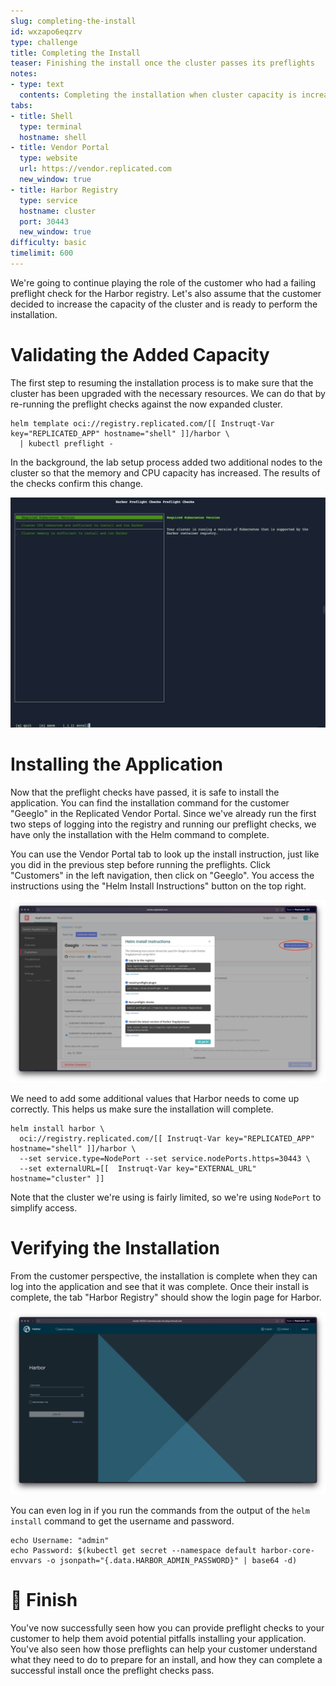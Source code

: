 ```yaml
---
slug: completing-the-install
id: wxzapo6eqzrv
type: challenge
title: Completing the Install
teaser: Finishing the install once the cluster passes its preflights
notes:
- type: text
  contents: Completing the installation when cluster capacity is increased
tabs:
- title: Shell
  type: terminal
  hostname: shell
- title: Vendor Portal
  type: website
  url: https://vendor.replicated.com
  new_window: true
- title: Harbor Registry
  type: service
  hostname: cluster
  port: 30443
  new_window: true
difficulty: basic
timelimit: 600
---
```


We're going to continue playing the role of the customer
who had a failing preflight check for the Harbor registry.
Let's also assume that the customer decided to increase
the capacity of the cluster and is ready to perform
the installation.

Validating the Added Capacity
=============================

The first step to resuming the installation process is
to make sure that the cluster has been upgraded with the
necessary resources. We can do that by re-running the
preflight checks against the now expanded cluster.

```
helm template oci://registry.replicated.com/[[ Instruqt-Var key="REPLICATED_APP" hostname="shell" ]]/harbor \
  | kubectl preflight -
```

In the background, the lab setup process added two
additional nodes to the cluster so that the memory
and CPU capacity has increased. The results of the
checks confirm this change.

![Customer Cluster is Ready for Install](../assets/customer-preflight-checks-after.png)

Installing the Application
==========================

Now that the preflight checks have passed, it is safe to
install the application. You can find the installation
command for the customer "Geeglo" in the Replicated
Vendor Portal. Since we've already run the first two
steps of logging into the registry and running our
preflight checks, we have only the installation
with the Helm command to complete.

You can use the Vendor Portal tab to look up the
install instruction, just like you did in the
previous step before running the preflights.
Click "Customers" in the left navigation, then
click on "Geeglo". You access the instructions
using the "Helm Install Instructions" button on
the top right.

![Customer Installation Commands](../assets/install-instructions.png)

We need to add some additional values that Harbor
needs to come up correctly. This helps us make sure
the installation will complete.

```
helm install harbor \
  oci://registry.replicated.com/[[ Instruqt-Var key="REPLICATED_APP" hostname="shell" ]]/harbor \
  --set service.type=NodePort --set service.nodePorts.https=30443 \
  --set externalURL=[[  Instruqt-Var key="EXTERNAL_URL" hostname="cluster" ]]
```

Note that the cluster we're using is fairly limited, so
we're using `NodePort` to simplify access.

Verifying the Installation
==========================

From the customer perspective, the installation is
complete when they can log into the application and
see that it was complete. Once their install is complete,
the tab "Harbor Registry" should show the login page
for Harbor.

![Harbor Registry Login](../assets/harbor-login-page.png)

You can even log in if you run the commands from the
output of the `helm install` command to get the username
and password.

```
echo Username: "admin"
echo Password: $(kubectl get secret --namespace default harbor-core-envvars -o jsonpath="{.data.HARBOR_ADMIN_PASSWORD}" | base64 -d)
```

🏁 Finish
=========

You've now successfully seen how you can provide preflight
checks to your customer to help them avoid potential pitfalls
installing your application. You've also seen how those
preflights can help your customer understand what they need
to do to prepare for an install, and how they can complete
a successful install once the preflight checks pass.

